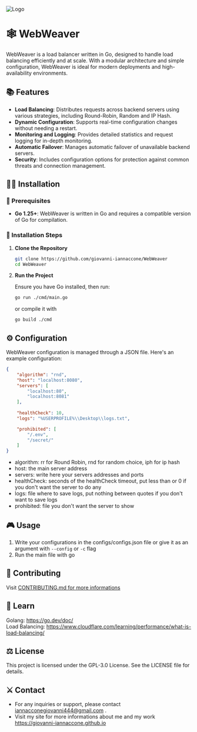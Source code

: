 ![Logo](https://github.com/user-attachments/assets/195bc208-0297-4128-83ed-d2a48b25cd83)

# 🕸 WebWeaver

WebWeaver is a load balancer written in Go, designed to handle load balancing efficiently and at scale. With a modular architecture and simple configuration, WebWeaver is ideal for modern deployments and high-availability environments.

## 📚 Features

- **Load Balancing**: Distributes requests across backend servers using various strategies, including Round-Robin, Random and IP Hash.
- **Dynamic Configuration**: Supports real-time configuration changes without needing a restart.
- **Monitoring and Logging**: Provides detailed statistics and request logging for in-depth monitoring.
- **Automatic Failover**: Manages automatic failover of unavailable backend servers.
- **Security**: Includes configuration options for protection against common threats and connection management.


## 👨‍💻 Installation

### 📜  Prerequisites

- **Go 1.25+**: WebWeaver is written in Go and requires a compatible version of Go for compilation.

### 🧪 Installation Steps
1. **Clone the Repository**

    ```sh
    git clone https://github.com/giovanni-iannaccone/WebWeaver
    cd WebWeaver
    ```

2. **Run the Project**

    Ensure you have Go installed, then run:

    ```sh
    go run ./cmd/main.go
    ```

    or compile it with 
    ```sh
    go build ./cmd
    ```

## ⚙ Configuration

WebWeaver configuration is managed through a JSON file. Here's an example configuration:

```json
{
    "algorithm": "rnd",
    "host": "localhost:8080",
    "servers": [
        "localhost:80",
        "localhost:8081"
    ],
    
    "healthCheck": 10,
    "logs": "%USERPROFILE%\\Desktop\\logs.txt",

    "prohibited": [
        "/.env",
        "/secret/"
    ]
}
```

- algorithm: rr for Round Robin, rnd for random choice, iph for ip hash
- host: the main server address
- servers: write here your servers addresses and ports
- healthCheck:  seconds of the healthCheck timeout, put less than or 0 if you don't want the server to do any
- logs: file where to save logs, put nothing between quotes if you don't want to save logs 
- prohibited: file you don't want the server to show


## 🎮 Usage

1. Write your configurations in the configs/configs.json file or give it as an argument with ```--config``` or  ```-c``` flag
2. Run the main file with go


## 🧩 Contributing
Visit <a href="https://github.com/giovanni-iannaccone/WebWeaver/blob/main/CONTRIBUTING.md">CONTRIBUTING.md for more informations</a>

## 🔭 Learn
Golang: https://go.dev/doc/ <br>
Load Balancing: https://www.cloudflare.com/learning/performance/what-is-load-balancing/


## ⚖ License
This project is licensed under the GPL-3.0 License. See the LICENSE file for details.


## ⚔ Contact
- For any inquiries or support, please contact <a href="mailto:iannacconegiovanni444@gmail.com"> iannacconegiovanni444@gmail.com </a>.
- Visit my site for more informations about me and my work <a href="https://giovanni-iannaccone.gith
ub.io" target=”_blank” rel="noopener noreferrer"> https://giovanni-iannaccone.github.io </a>
